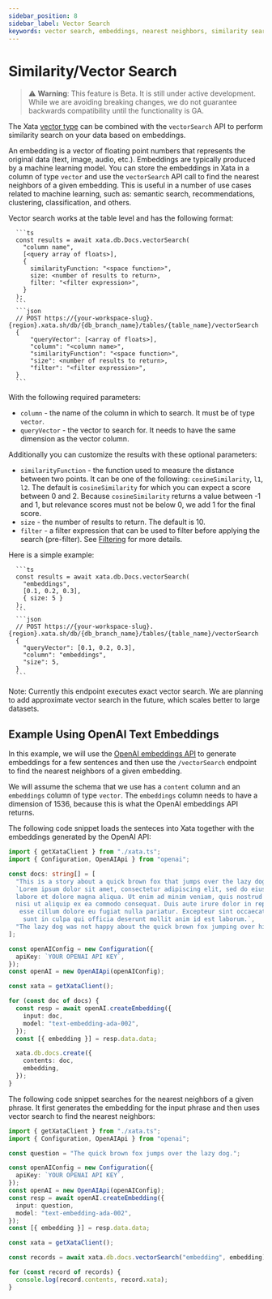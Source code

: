 ```yaml
---
sidebar_position: 8
sidebar_label: Vector Search
keywords: vector search, embeddings, nearest neighbors, similarity search
---
```


# Similarity/Vector Search

> ⚠️ **Warning**: This feature is Beta. It is still under active development. While we are avoiding breaking changes, we do not guarantee backwards compatibility until the functionality is GA.

The Xata [vector type](/concepts/data-model#vector) can be combined with the `vectorSearch` API to perform similarity search on your data based on embeddings. 

An embedding is a vector of floating point numbers that represents the original data (text, image, audio, etc.). Embeddings are typically produced by a machine learning model. You can store the embeddings in Xata in a column of type `vector` and use the `vectorSearch` API call to find the nearest neighbors of a given embedding. This is useful in a number of use cases related to machine learning, such as: semantic search, recommendations, clustering, classification, and others.

Vector search works at the table level and has the following format:

````ts|json
  ```ts
  const results = await xata.db.Docs.vectorSearch(
    "column name",
    [<query array of floats>],
    {
      similarityFunction: "<space function>",
      size: <number of results to return>,
      filter: "<filter expression>",
    }
  );
  ```
  ```json
  // POST https://{your-workspace-slug}.{region}.xata.sh/db/{db_branch_name}/tables/{table_name}/vectorSearch
  {
      "queryVector": [<array of floats>],
      "column": "<column name>",
      "similarityFunction": "<space function>",
      "size": <number of results to return>,
      "filter": "<filter expression>",
  }
  ```
````

With the following required parameters:

* `column` - the name of the column in which to search. It must be of type `vector`.
* `queryVector` - the vector to search for. It needs to have the same dimension as the vector column.

Additionally you can customize the results with these optional parameters:

* `similarityFunction` - the function used to measure the distance between two points. It can be one of the following: `cosineSimilarity`, `l1`, `l2`. The default is `cosineSimilarity` for which you can expect a score between 0 and 2. Because `cosineSimilarity` returns a value between -1 and 1, but relevance scores must not be below 0, we add 1 for the final score. 
* `size` - the number of results to return. The default is 10.
* `filter` - a filter expression that can be used to filter before applying the search (pre-filter). See [Filtering](/typescript-client/filtering) for more details.

Here is a simple example:

````ts|json
  ```ts
  const results = await xata.db.Docs.vectorSearch(
    "embeddings",
    [0.1, 0.2, 0.3],
    { size: 5 }
  );
  ```
  ```json
  // POST https://{your-workspace-slug}.{region}.xata.sh/db/{db_branch_name}/tables/{table_name}/vectorSearch
  {
    "queryVector": [0.1, 0.2, 0.3],
    "column": "embeddings",
    "size": 5,
  }
  ```
````

Note: Currently this endpoint executes exact vector search. We are planning to add approximate vector search in the future, which scales better to large datasets.


## Example Using OpenAI Text Embeddings

In this example, we will use the [OpenAI embeddings API](https://platform.openai.com/docs/guides/embeddings) to generate embeddings for a few sentences and then use the `/vectorSearch` endpoint to find the nearest neighbors of a given embedding.

We will assume the schema that we use has a `content` column and an `embeddings` column of type `vector`. The `embeddings` column needs to have a dimension of 1536, because this is what the OpenAI embeddings API returns.

The following code snippet loads the senteces into Xata together with the embeddings generated by the OpenAI API:

```ts
import { getXataClient } from "./xata.ts";
import { Configuration, OpenAIApi } from "openai";

const docs: string[] = [
  "This is a story about a quick brown fox that jumps over the lazy dog.",
  `Lorem ipsum dolor sit amet, consectetur adipiscing elit, sed do eiusmod tempor incididunt ut 
  labore et dolore magna aliqua. Ut enim ad minim veniam, quis nostrud exercitation ullamco laboris 
  nisi ut aliquip ex ea commodo consequat. Duis aute irure dolor in reprehenderit in voluptate velit
   esse cillum dolore eu fugiat nulla pariatur. Excepteur sint occaecat cupidatat non proident,
    sunt in culpa qui officia deserunt mollit anim id est laborum.`,
  "The lazy dog was not happy about the quick brown fox jumping over him.",
];

const openAIConfig = new Configuration({
  apiKey: `YOUR OPENAI API KEY`,
});
const openAI = new OpenAIApi(openAIConfig);

const xata = getXataClient();

for (const doc of docs) {
  const resp = await openAI.createEmbedding({
    input: doc,
    model: "text-embedding-ada-002",
  });
  const [{ embedding }] = resp.data.data;

  xata.db.docs.create({
    contents: doc,
    embedding,
  });
}
```

The following code snippet searches for the nearest neighbors of a given phrase. It first generates the embedding for the input phrase and then uses vector search to find the nearest neighbors:

```ts
import { getXataClient } from "./xata.ts";
import { Configuration, OpenAIApi } from "openai";

const question = "The quick brown fox jumps over the lazy dog.";

const openAIConfig = new Configuration({
  apiKey: `YOUR OPENAI API KEY`,
});
const openAI = new OpenAIApi(openAIConfig);
const resp = await openAI.createEmbedding({
  input: question,
  model: "text-embedding-ada-002",
});
const [{ embedding }] = resp.data.data;

const xata = getXataClient();

const records = await xata.db.docs.vectorSearch("embedding", embedding);

for (const record of records) {
  console.log(record.contents, record.xata);
}
```
